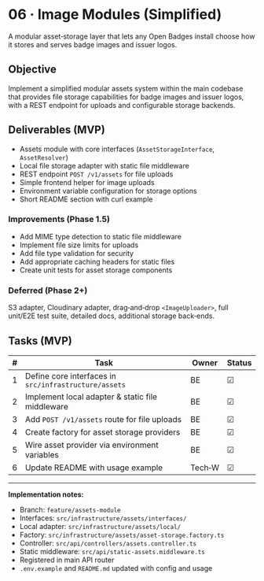 # 06 · Image Modules (Simplified)

A modular asset‑storage layer that lets any Open Badges install choose how it stores and serves badge images and issuer logos.

## Objective
Implement a simplified modular assets system within the main codebase that provides file storage capabilities for badge images and issuer logos, with a REST endpoint for uploads and configurable storage backends.

## Deliverables (MVP)

- Assets module with core interfaces (`AssetStorageInterface`, `AssetResolver`)
- Local file storage adapter with static file middleware
- REST endpoint `POST /v1/assets` for file uploads
- Simple frontend helper for image uploads
- Environment variable configuration for storage options
- Short README section with curl example

### Improvements (Phase 1.5)

- Add MIME type detection to static file middleware
- Implement file size limits for uploads
- Add file type validation for security
- Add appropriate caching headers for static files
- Create unit tests for asset storage components

### Deferred (Phase 2+)

S3 adapter, Cloudinary adapter, drag‑and‑drop `<ImageUploader>`, full unit/E2E test suite, detailed docs, additional storage back‑ends.

## Tasks (MVP)

| # | Task | Owner | Status |
|---|------|-------|--------|
| 1 | Define core interfaces in `src/infrastructure/assets` | BE | ☑ |
| 2 | Implement local adapter & static file middleware | BE | ☑ |
| 3 | Add `POST /v1/assets` route for file uploads | BE | ☑ |
| 4 | Create factory for asset storage providers | BE | ☑ |
| 5 | Wire asset provider via environment variables | BE | ☑ |
| 6 | Update README with usage example | Tech‑W | ☑ |

---

**Implementation notes:**
- Branch: `feature/assets-module`
- Interfaces: `src/infrastructure/assets/interfaces/`
- Local adapter: `src/infrastructure/assets/local/`
- Factory: `src/infrastructure/assets/asset-storage.factory.ts`
- Controller: `src/api/controllers/assets.controller.ts`
- Static middleware: `src/api/static-assets.middleware.ts`
- Registered in main API router
- `.env.example` and `README.md` updated with config and usage

